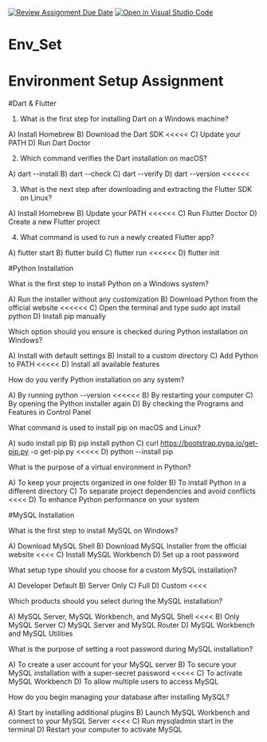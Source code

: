 [![Review Assignment Due Date](https://classroom.github.com/assets/deadline-readme-button-22041afd0340ce965d47ae6ef1cefeee28c7c493a6346c4f15d667ab976d596c.svg)](https://classroom.github.com/a/vnsr1XuU)
[![Open in Visual Studio Code](https://classroom.github.com/assets/open-in-vscode-2e0aaae1b6195c2367325f4f02e2d04e9abb55f0b24a779b69b11b9e10269abc.svg)](https://classroom.github.com/online_ide?assignment_repo_id=15648848&assignment_repo_type=AssignmentRepo)
# Env_Set

# Environment Setup Assignment

#Dart & Flutter

1. What is the first step for installing Dart on a Windows machine?

A) Install Homebrew
B) Download the Dart SDK <<<<<
C) Update your PATH
D) Run Dart Doctor


2. Which command verifies the Dart installation on macOS?

A) dart --install
B) dart --check
C) dart --verify
D) dart --version <<<<<<


3. What is the next step after downloading and extracting the Flutter SDK on Linux?

A) Install Homebrew
B) Update your PATH <<<<<<
C) Run Flutter Doctor
D) Create a new Flutter project


4. What command is used to run a newly created Flutter app?

A) flutter start
B) flutter build
C) flutter run <<<<<<
D) flutter init


#Python Installation

What is the first step to install Python on a Windows system?

A) Run the installer without any customization
B) Download Python from the official website <<<<<<
C) Open the terminal and type sudo apt install python
D) Install pip manually

Which option should you ensure is checked during Python installation on Windows?

A) Install with default settings
B) Install to a custom directory
C) Add Python to PATH <<<<<
D) Install all available features

How do you verify Python installation on any system?

A) By running python --version <<<<<<
B) By restarting your computer
C) By opening the Python installer again
D) By checking the Programs and Features in Control Panel

What command is used to install pip on macOS and Linux?

A) sudo install pip 
B) pip install python
C) curl https://bootstrap.pypa.io/get-pip.py -o get-pip.py <<<<<
D) python --install pip

What is the purpose of a virtual environment in Python?

A) To keep your projects organized in one folder
B) To install Python in a different directory
C) To separate project dependencies and avoid conflicts <<<<
D) To enhance Python performance on your system

#MySQL Installation

What is the first step to install MySQL on Windows?

A) Download MySQL Shell
B) Download MySQL Installer from the official website <<<<
C) Install MySQL Workbench
D) Set up a root password

What setup type should you choose for a custom MySQL installation?

A) Developer Default
B) Server Only
C) Full
D) Custom <<<<

Which products should you select during the MySQL installation?

A) MySQL Server, MySQL Workbench, and MySQL Shell <<<<
B) Only MySQL Server
C) MySQL Server and MySQL Router
D) MySQL Workbench and MySQL Utilities

What is the purpose of setting a root password during MySQL installation?

A) To create a user account for your MySQL server
B) To secure your MySQL installation with a super-secret password <<<<<
C) To activate MySQL Workbench
D) To allow multiple users to access MySQL

How do you begin managing your database after installing MySQL?

A) Start by installing additional plugins
B) Launch MySQL Workbench and connect to your MySQL Server <<<<
C) Run mysqladmin start in the terminal
D) Restart your computer to activate MySQL
